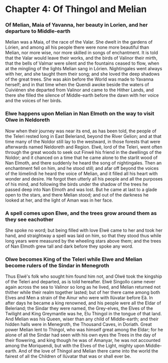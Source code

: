 # Chapter 4: Of Thingol and Melian

### Of Melian, Maia of Yavanna, her beauty in Lorien, and her departure to Middle-earth
Melian was a Maia, of the race of the Valar. She dwelt in the gardens of
Lórien, and among all his people there were none more beautiful than Melian,
nor more wise, nor more skilled in songs of enchantment. It is told that the
Valar would leave their works, and the birds of Valinor their mirth, that the
bells of Valmar were silent and the fountains ceased to flow, when at the
mingling of the lights Melian sang in Lórien. Nightingales went always with
her, and she taught them their song; and she loved the deep shadows of the
great trees. She was akin before the World was made to Yavanna herself; and in
that time when the Quendi awoke beside the waters of Cuiviénen she departed
from Valinor and came to the Hither Lands, and there she filled the silence of
Middle-earth before the dawn with her voice and the voices of her birds.

### Elwe happens upon Melian in Nan Elmoth on the way to visit Olwe in Neldoreth
Now when their journey was near its end, as has been told, the people of the
Teleri rested long in East Beleriand, beyond the River Gelion; and at that time
many of the Noldor still lay to the westward, in those forests that were
afterwards named Neldoreth and Region. Elwë, lord of the Teleri, went often
through the great woods to seek out Finwë his friend in the dwellings of the
Noldor; and it chanced on a time that he came alone to the starlit wood of Nan
Elmoth, and there suddenly he heard the song of nightingales. Then an
enchantment fell on him, and he stood still; and afar off beyond the voices of
the lómelindi he heard the voice of Melian, and it filled all his heart with
wonder and desire. He forgot then utterly all his people and all the purposes
of his mind, and following the birds under the shadow of the trees he passed
deep into Nan Elmoth and was lost. But he came at last to a glade open to the
stars, and there Melian stood; and out of the darkness he looked at her, and
the light of Aman was in her face.

### A spell comes upon Elwe, and the trees grow around them as they see eachother
She spoke no word; but being filled with love Elwë came to her and took her
hand, and straightway a spell was laid on him, so that they stood thus while
long years were measured by the wheeling stars above them; and the trees of Nan
Elmoth grew tall and dark before they spoke any word.

### Olwe becomes King of the Teleri while Elwe and Melian become rulers of the Sindar in Menegroth
Thus Elwë's folk who sought him found him not, and Olwë took the kingship of
the Teleri and departed, as is told hereafter. Elwë Singollo came never again
across the sea to Valinor so long as he lived, and Melian returned not thither
while their realm together lasted; but of her there came among both Elves and
Men a strain of the Ainur who were with Ilúvatar before Eä. In after days he
became a king renowned, and his people were all the Eldar of Beleriand; the
Sindar they were named, the Grey-elves, the Elves of the Twilight and King
Greymantle was he, Elu Thingol in the tongue of that land. And Melian was his
Queen, wiser than any child of Middle-earth; and their hidden halls were in
Menegroth, the Thousand Caves, in Doriath. Great power Melian lent to Thingol,
who was himself great among the Eldar; for he alone of all the Sindar had seen
with his own eyes the Trees in the day of their flowering, and king though he
was of Amanyar, he was not accounted among the Moriquendi, but with the Elves
of the Light, mighty upon Middle-earth. And of the love of Thingol and Melian
there came into the world the fairest of all the Children of Ilúvatar that was
or shall ever be.
